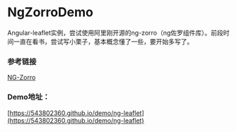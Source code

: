 # NgZorroDemo

Angular-leaflet实例，尝试使用阿里刚开源的ng-zorro（ng佐罗组件库）。前段时间一直在看书，尝试写小栗子，基本概念懂了一些，要开始多写了。  

### 参考链接
[NG-Zorro](https://ng.ant.design/)  

### Demo地址：

[https://543802360.github.io/demo/ng-leaflet](https://543802360.github.io/demo/ng-leaflet)  

